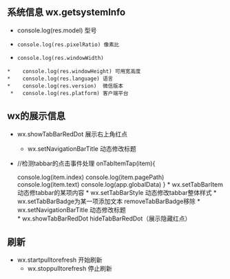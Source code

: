 ## 系统信息 wx.getsystemInfo
  * console.log(res.model)  型号 
   *     console.log(res.pixelRatio) 像素比
   *     console.log(res.windowWidth) 
    *    console.log(res.windowHeight) 可用宽高度
    *    console.log(res.language) 语言
    *    console.log(res.version)  微信版本
     *   console.log(res.platform) 客户端平台  



## wx的展示信息
  * wx.showTabBarRedDot 展示右上角红点
    * wx.setNavigationBarTitle 动态修改标题
    
  *  //检测tabbar的点击事件处理 onTabItemTap(item){

      console.log(item.index)
       console.log(item.pagePath)
      console.log(item.text)
      console.log(app.globalData)
  }
    * wx.setTabBarItem 动态修tabbar的某项内容
    * wx.setTabBarStyle 动态修改tabbar整体样式
    * wx.setTabBarBadge为某一项添加文本 removeTabBarBadge移除
    * wx.setNavigationBarTitle 动态修改标题  
    * wx.showTabBarRedDot   hideTabBarRedDot（展示隐藏红点）


## 刷新
  * wx.startpulltorefresh 开始刷新
    * wx.stoppulltorefresh 停止刷新

    



  